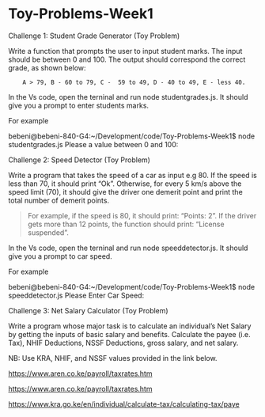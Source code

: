 # Toy-Problems-Week1

Challenge 1: Student Grade Generator (Toy Problem)

Write a function that prompts the user to input student marks. The input should be between 0 and 100. The output should correspond the correct grade, as shown below: 

        A > 79, B - 60 to 79, C -  59 to 49, D - 40 to 49, E - less 40.

In the Vs code, open the terninal and run node studentgrades.js. It should give you a prompt to enter students marks.

For example 

bebeni@bebeni-840-G4:~/Development/code/Toy-Problems-Week1$ node studentgrades.js
Please a value between 0 and 100: 




Challenge 2: Speed Detector (Toy Problem)

Write a program that takes the speed of a car as input e.g 80. If the speed is less than 70, it should print “Ok”. Otherwise, for every 5 km/s above the speed limit (70), it should give the driver one demerit point and print the total number of demerit points.

   > For example, if the speed is 80, it should print: “Points: 2”. If the driver gets more than 12 points, the function should print: “License suspended”.


In the Vs code, open the terninal and run node speeddetector.js. It should give you a prompt to car speed.

For example 

bebeni@bebeni-840-G4:~/Development/code/Toy-Problems-Week1$ node speeddetector.js
Please Enter Car Speed: 





Challenge 3: Net Salary Calculator (Toy Problem)

Write a program whose major task is to calculate an individual’s Net Salary by getting the inputs of basic salary and benefits. Calculate the payee (i.e. Tax), NHIF Deductions, NSSF Deductions, gross salary, and net salary. 

NB: Use KRA, NHIF, and NSSF values provided in the link below.

https://www.aren.co.ke/payroll/taxrates.htm 

https://www.aren.co.ke/payroll/taxrates.htm

https://www.kra.go.ke/en/individual/calculate-tax/calculating-tax/paye